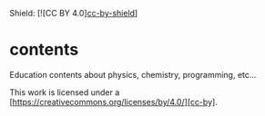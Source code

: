 Shield: [![CC BY 4.0][cc-by-shield](https://img.shields.io/badge/License-CC%20BY%204.0-lightgrey.svg)]

# contents
Education contents about physics, chemistry, programming, etc...

This work is licensed under a [https://creativecommons.org/licenses/by/4.0/][cc-by].